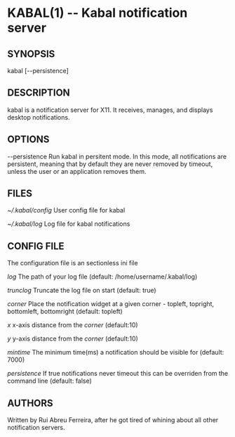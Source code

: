 # KABAL(1) -- Kabal notification server


## SYNOPSIS

kabal [--persistence]

## DESCRIPTION

kabal is a notification server for X11. It receives, manages, and displays
desktop notifications.

## OPTIONS

--persistence
  Run kabal in persitent mode. In this mode, all notifications are persistent,
  meaning that by default they are never removed by timeout, unless the user or
  an application removes them.

## FILES

*~/.kabal/config*
  User config file for kabal

*~/.kabal/log*
  Log file for kabal notifications

## CONFIG FILE

The configuration file is an sectionless ini file

*log*
  The path of your log file (default: /home/username/.kabal/log)

*trunclog*
  Truncate the log file on start (default: true)

*corner*
  Place the notification widget at a given corner - topleft, topright,
  bottomleft, bottomright (default: topleft)

*x*
  x-axis distance from the *corner* (default:10)

*y*
  y-axis distance from the *corner* (default:10)

*mintime*
  The minimum time(ms) a notification should be visible for (default: 7000)

*persistence*
  If true notifications never timeout this can be overriden from the command
  line (default: false)


## AUTHORS

Written by Rui Abreu Ferreira, after he got tired of whining about all other
notification servers.


